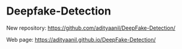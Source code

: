 # Deepfake-Detection

New repository: https://github.com/adityaanil/DeepFake-Detection/

Web page: https://adityaanil.github.io/DeepFake-Detection/ 

